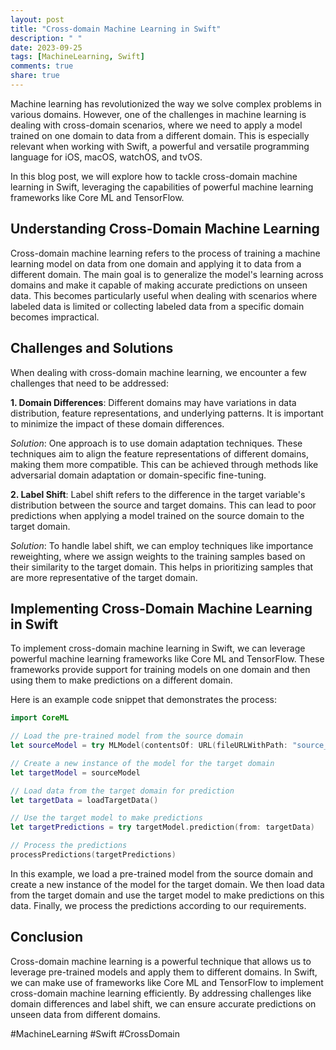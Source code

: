 ```yaml
---
layout: post
title: "Cross-domain Machine Learning in Swift"
description: " "
date: 2023-09-25
tags: [MachineLearning, Swift]
comments: true
share: true
---
```


Machine learning has revolutionized the way we solve complex problems in various domains. However, one of the challenges in machine learning is dealing with cross-domain scenarios, where we need to apply a model trained on one domain to data from a different domain. This is especially relevant when working with Swift, a powerful and versatile programming language for iOS, macOS, watchOS, and tvOS.

In this blog post, we will explore how to tackle cross-domain machine learning in Swift, leveraging the capabilities of powerful machine learning frameworks like Core ML and TensorFlow.

## Understanding Cross-Domain Machine Learning

Cross-domain machine learning refers to the process of training a machine learning model on data from one domain and applying it to data from a different domain. The main goal is to generalize the model's learning across domains and make it capable of making accurate predictions on unseen data. This becomes particularly useful when dealing with scenarios where labeled data is limited or collecting labeled data from a specific domain becomes impractical.

## Challenges and Solutions

When dealing with cross-domain machine learning, we encounter a few challenges that need to be addressed:

**1. Domain Differences**: Different domains may have variations in data distribution, feature representations, and underlying patterns. It is important to minimize the impact of these domain differences.

*Solution*: One approach is to use domain adaptation techniques. These techniques aim to align the feature representations of different domains, making them more compatible. This can be achieved through methods like adversarial domain adaptation or domain-specific fine-tuning.

**2. Label Shift**: Label shift refers to the difference in the target variable's distribution between the source and target domains. This can lead to poor predictions when applying a model trained on the source domain to the target domain.

*Solution*: To handle label shift, we can employ techniques like importance reweighting, where we assign weights to the training samples based on their similarity to the target domain. This helps in prioritizing samples that are more representative of the target domain.

## Implementing Cross-Domain Machine Learning in Swift

To implement cross-domain machine learning in Swift, we can leverage powerful machine learning frameworks like Core ML and TensorFlow. These frameworks provide support for training models on one domain and then using them to make predictions on a different domain.

Here is an example code snippet that demonstrates the process:

```swift
import CoreML

// Load the pre-trained model from the source domain
let sourceModel = try MLModel(contentsOf: URL(fileURLWithPath: "source_model.mlmodel"))

// Create a new instance of the model for the target domain
let targetModel = sourceModel

// Load data from the target domain for prediction
let targetData = loadTargetData()

// Use the target model to make predictions
let targetPredictions = try targetModel.prediction(from: targetData)

// Process the predictions
processPredictions(targetPredictions)
```

In this example, we load a pre-trained model from the source domain and create a new instance of the model for the target domain. We then load data from the target domain and use the target model to make predictions on this data. Finally, we process the predictions according to our requirements.

## Conclusion

Cross-domain machine learning is a powerful technique that allows us to leverage pre-trained models and apply them to different domains. In Swift, we can make use of frameworks like Core ML and TensorFlow to implement cross-domain machine learning efficiently. By addressing challenges like domain differences and label shift, we can ensure accurate predictions on unseen data from different domains.

#MachineLearning #Swift #CrossDomain